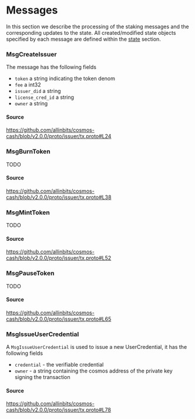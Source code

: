 # Messages

In this section we describe the processing of the staking messages and the corresponding updates to the state. All
created/modified state objects specified by each message are defined within the [state](./03_state_transitions.md)
section.

### MsgCreateIssuer

The message has the following fields

- `token` a string indicating the token denom 
- `fee` a int32 
- `issuer_did` a string 
- `license_cred_id` a string 
- `owner` a string 

#### Source

https://github.com/allinbits/cosmos-cash/blob/v2.0.0/proto/issuer/tx.proto#L24

### MsgBurnToken

TODO

#### Source

https://github.com/allinbits/cosmos-cash/blob/v2.0.0/proto/issuer/tx.proto#L38

### MsgMintToken

TODO

#### Source

https://github.com/allinbits/cosmos-cash/blob/v2.0.0/proto/issuer/tx.proto#L52

### MsgPauseToken

TODO

#### Source

https://github.com/allinbits/cosmos-cash/blob/v2.0.0/proto/issuer/tx.proto#L65

### MsgIssueUserCredential

A `MsgIssueUserCredential` is used to issue a new UserCredential, it has the following fields

- `credential` - the verifiable credential
- `owner` - a string containing the cosmos address of the private key signing the transaction

#### Source

https://github.com/allinbits/cosmos-cash/blob/v2.0.0/proto/issuer/tx.proto#L78

